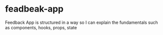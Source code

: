 # feadbeak-app
Feedback App is structured in a way so I can explain the fundamentals such as components, hooks, props, state
